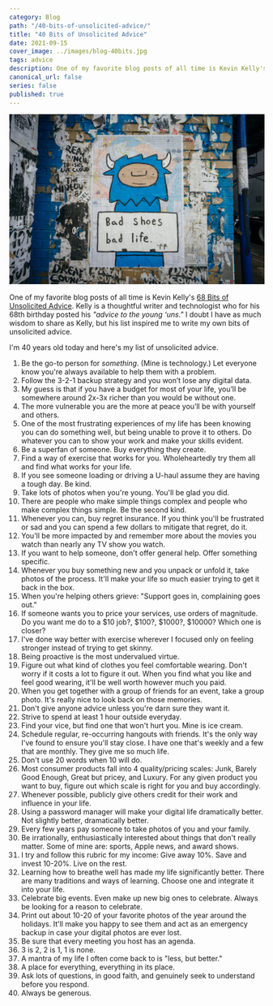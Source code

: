 ```yaml
---
category: Blog
path: "/40-bits-of-unsolicited-advice/"
title: "40 Bits of Unsolicited Advice"
date: 2021-09-15
cover_image: ../images/blog-40bits.jpg
tags: advice
description: One of my favorite blog posts of all time is Kevin Kelly's 68 Bits of Unsolicited Advice. Kelly is a wonderful futurist and thinker and for his 68th birthday he posted his "advice to the young ‘uns."...
canonical_url: false
series: false
published: true
---
```


![Photo of a graffitied charatcter on a messy brick wall. The character is holding a sign that says, "Bad Shoes, bad life."](../images/blog-40bits.jpg)

One of my favorite blog posts of all time is Kevin Kelly's [68 Bits of Unsolicited Advice](https://kk.org/thetechnium/68-bits-of-unsolicited-advice/). Kelly is a thoughtful writer and technologist who for his 68th birthday posted his *"advice to the young ‘uns."* I doubt I have as much wisdom to share as Kelly, but his list inspired me to write my own bits of unsolicited advice. 

I'm 40 years old today and here's my list of unsolicited advice.

1. Be the go-to person for *something*. (Mine is technology.) Let everyone know you're always available to help them with a problem.
2. Follow the 3-2-1 backup strategy and you won’t lose any digital data.
3. My guess is that if you have a budget for most of your life, you’ll be somewhere around 2x-3x richer than you would be without one.
4. The more vulnerable you are the more at peace you’ll be with yourself and others.
5. One of the most frustrating experiences of my life has been knowing you can do something well, but being unable to prove it to others. Do whatever you can to show your work and make your skills evident.
6. Be a superfan of someone. Buy everything they create.
7. Find a way of exercise that works for you. Wholeheartedly try them all and find what works for your life.
8. If you see someone loading or driving a U-haul assume they are having a tough day. Be kind.
9. Take lots of photos when you're young. You'll be glad you did.
10. There are people who make simple things complex and people who make complex things simple. Be the second kind.
11. Whenever you can, buy regret insurance. If you think you'll be frustrated or sad and you can spend a few dollars to mitigate that regret, do it.
12. You'll be more impacted by and remember more about the movies you watch than nearly any TV show you watch.
13. If you want to help someone, don't offer general help. Offer something specific. 
14. Whenever you buy something new and you unpack or unfold it, take photos of the process. It'll make your life so much easier trying to get it back in the box. 
15. When you're helping others grieve: "Support goes in, complaining goes out." 
16. If someone wants you to price your services, use orders of magnitude. Do you want me do to a $10 job?, $100?, $1000?, $10000? Which one is closer?
17. I've done way better with exercise wherever I focused only on feeling stronger instead of trying to get skinny.
18. Being proactive is the most undervalued virtue. 
19. Figure out what kind of clothes you feel comfortable wearing. Don't worry if it costs a lot to figure it out. When you find what you like and feel good wearing, it'll be well worth however much you paid.
20. When you get together with a group of friends for an event, take a group photo. It's really nice to look back on those memories.
21. Don't give anyone advice unless you're darn sure they want it.
22. Strive to spend at least 1 hour outside everyday.
23. Find your vice, but find one that won't hurt you. Mine is ice cream. 
24. Schedule regular, re-occurring hangouts with friends. It's the only way I've found to ensure you'll stay close. I have one that's weekly and a few that are monthly. They give me so much life.
25. Don't use 20 words when 10 will do.
26. Most consumer products fall into 4 quality/pricing scales: Junk, Barely Good Enough, Great but pricey, and Luxury. For any given product you want to buy, figure out which scale is right for you and buy accordingly.
27. Whenever possible, publicly give others credit for their work and influence in your life.
28. Using a password manager will make your digital life dramatically better. Not slightly better, dramatically better.
29. Every few years pay someone to take photos of you and your family. 
30. Be irrationally, enthusiastically interested about things that don't really matter. Some of mine are: sports, Apple news, and award shows.
31. I try and follow this rubric for my income: Give away 10%. Save and invest 10-20%. Live on the rest.
32. Learning how to breathe well has made my life significantly better. There are many traditions and ways of learning. Choose one and integrate it into your life.
33. Celebrate big events. Even make up new big ones to celebrate. Always be looking for a reason to celebrate.
34. Print out about 10-20 of your favorite photos of the year around the holidays. It'll make you happy to see them and act as an emergency backup in case your digital photos are ever lost.
35. Be sure that every meeting you host has an agenda.
36. 3 is 2, 2 is 1, 1 is none.
37. A mantra of my life I often come back to is "less, but better."
38. A place for everything, everything in its place.
39. Ask lots of questions, in good faith, and genuinely seek to understand before you respond.
40. Always be generous.

